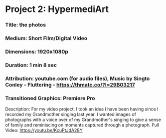 # Project 2: HypermediArt
### Title: the photos
### Medium: Short Film/Digital Video
### Dimensions: 1920x1080p   
### Duration: 1 min 8 sec
### Attribution: youtube.com (for audio files), Music by Singto Conley - Fluttering - https://thmatc.co/?l=29B03217
### Transitioned Graphics: Premiere Pro

Description:
For my video project, I took an idea I have been having since I recorded my Grandmother singing last year. I wanted images of photographs with a voice over of my Grandmother's singing to give a sense of family and reminiscing on moments captured through a photograph. 
Full Video: https://youtu.be/KcuPtJdA28Y
